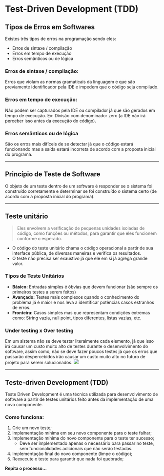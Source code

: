 # Test-Driven Development (TDD)
## Tipos de Erros em Softwares
Existes três tipos de erros na programação sendo eles: 
- Erros de sintaxe / compilação
- Erros em tempo de execução
- Erros semânticos ou de lógica
### Erros de sintaxe / compilação:
Erros que violam as normas gramaticais da linguagem e que são previamente identificador pela IDE e impedem que o código seja compilado.
### Erros em tempo de execução:
Não podem ser capturados pela IDE ou compilador já que são gerados em tempo de execução.
Ex: Divisão com denominador zero (a IDE não irá perceber isso antes da execução do código).
### Erros semânticos ou de lógica
São os erros mais difíceis de se detectar já que o código estará funcionando mas a saída estará incorreta de acordo com a proposta inicial do programa.
- - -
## Princípio de Teste de Software
O objeto de um teste dentro de um software é responder se o sistema foi construído corretamente e determinar se foi construído o sistema certo (de acordo com a proposta inicial do programa).
- - -
## Teste unitário
> Eles envolvem a verificação de pequenas unidades isoladas de código, como funções ou métodos, para garantir que eles funcionem conforme o esperado.

- O código do teste unitário chama o código operacional a partir de sua interface pública, de diversas maneiras e verifica os resultados.
- O teste não precisa ser exaustivo já que ele em si já agrega grande valor.

### Tipos de Teste Unitários
- **Básico:** Entradas simples é óbvias que devem funcionar (são sempre os primeiros testes a serem feitos)
- **Avançado:** Testes mais complexos quando o conhecimento do problema já é maior e nos leva a identificar potências casos estranhos de erros.
- **Fronteira:** Casos simples mas que representam condições extremas como: String vazia, null point, tipos diferentes, listas vazias, etc.

### Under testing x Over testing
Em um sistema não se deve testar literalmente cada elemento, já que isso irá causar um custo muito alto de testes durante o desenvolvimento do software, assim como, não se deve fazer poucos testes já que os erros que passarão despercebidos irão causar um custo muito alto no futuro de projeto para serem solucionados.
  ![](Test-Driven%20Development%20%28TDD%29/sketch.png)
- - -
## Teste-driven Development (TDD)
Teste Driven Development é uma técnica utilizada para desenvolvimento de software a partir de testes unitários feito antes da implementação de uma novo componente. 
### Como funciona:
1. Crie um novo teste;
2. Implementação mínima em seu novo componente para o teste falhar;
3. Implementação mínima do novo componente para o teste ter sucesso;
   - Deve ser implementado apenas o necessário para passar no teste, sem funcionalidades adicionais que não serão testadas.
4. Implementação final do novo componente (limpe o código);
5. Reexecute o teste para garantir que nada foi quebrado;

**Repita o processo…**

